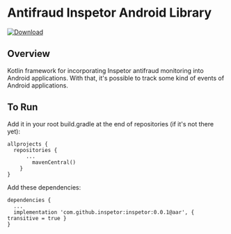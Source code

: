 # Antifraud Inspetor Android Library

[ ![Download](https://api.bintray.com/packages/theosato/inspetor-android/inspetor/images/download.svg) ](https://bintray.com/theosato/inspetor-android/inspetor/_latestVersion)

## Overview
Kotlin framework for incorporating Inspetor antifraud monitoring into Android applications.
With that, it's possible to track some kind of events of Android applications.

## To Run
Add it in your root build.gradle at the end of repositories (if it's not there yet):
```
allprojects {
  repositories {
      ...
    	mavenCentral()
    }
}
```

 Add these dependencies:
```
dependencies {
  ...
  implementation 'com.github.inspetor:inspetor:0.0.1@aar', { transitive = true }
}
 ```
